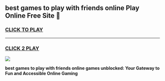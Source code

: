 
## best games to play with friends online Play Online Free Site 👋
<h3>
<a href="https://download.freeplayer.one?title=best_games_to_play_with_friends_online&ref=21F">CLICK TO PLAY</a></h3>
<hr>

<h3>
<a href="https://download.freeplayer.one?title=best_games_to_play_with_friends_online&ref=21F">CLICK 2 PLAY</a>
  
</h3>

<a href="https://download.freeplayer.one?title=best_games_to_play_with_friends_online&ref=21F"><img src="https://cdnb.artstation.com/p/assets/images/images/032/539/853/original/anto-thomas-button-gif.gif"></a>


**best games to play with friends online games unblocked: Your Gateway to Fun and Accessible Online Gaming**
